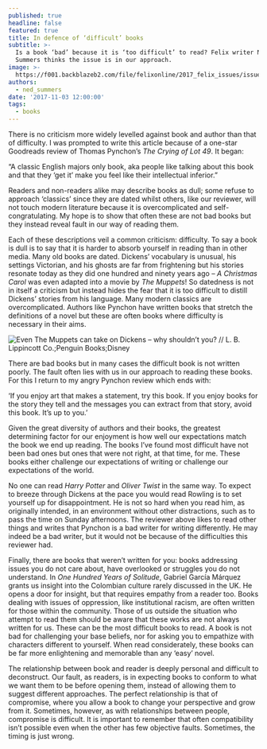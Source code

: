 ```yaml
---
published: true
headline: false
featured: true
title: In defence of ‘difficult’ books
subtitle: >-
  Is a book ‘bad’ because it is ‘too difficult’ to read? Felix writer Ned
  Summers thinks the issue is in our approach.
image: >-
  https://f001.backblazeb2.com/file/felixonline/2017_felix_issues/issue_1674/1674_books_marquez.jpg
authors:
  - ned_summers
date: '2017-11-03 12:00:00'
tags:
  - books
---
```

There is no criticism more widely levelled against book and author than that of difficulty. I was prompted to write this article because of a one-star Goodreads review of Thomas Pynchon’s _The Crying of Lot 49_. It began:

“A classic English majors only book, aka people like talking about this book and that they ‘get it’ make you feel like their intellectual inferior.”
 
Readers and non-readers alike may describe books as dull; some refuse to approach ‘classics’ since they are dated whilst others, like our reviewer, will not touch modern literature because it is overcomplicated and self-congratulating. My hope is to show that often these are not bad books but they instead reveal fault in our way of reading them.
 
Each of these descriptions  veil a common criticism: difficulty. To say a book is dull is to say that it is harder to absorb yourself in reading than in other media. Many old books are dated. Dickens’ vocabulary is unusual, his settings Victorian, and his ghosts are far from frightening but his stories resonate today as they did one hundred and ninety years ago – _A Christmas Carol_ was even adapted into a movie by _The Muppets_! So datedness is not in itself a criticism but instead hides the fear that it is too difficult to distill Dickens’ stories from his language. Many modern classics are overcomplicated. Authors like Pynchon have written books that stretch the definitions of a novel but these are often books where difficulty is necessary in their aims.

![Even The Muppets can take on Dickens – why shouldn’t you? // L. B. Lippincott Co.;Penguin Books;Disney](https://f001.backblazeb2.com/file/felixonline/2017_felix_issues/issue_1674/1674_books_muppets.png)
 
There are bad books but in many cases the difficult book is not written poorly.  The fault often lies with us in our approach to reading these books. For this I return to my angry Pynchon review which ends with:
 
‘If you enjoy art that makes a statement, try this book. If you enjoy books for the story they tell and the messages you can extract from that story, avoid this book. It’s up to you.’ 
 
Given the great diversity of authors and their books, the greatest determining factor for our enjoyment is how well our expectations match the book we end up reading. The books I’ve found most difficult have not been bad ones but ones that were not right, at that time, for me. These books either challenge our expectations of writing or challenge our expectations of the world.

No one can read _Harry Potter_ and _Oliver Twist_ in the same way. To expect to breeze through Dickens at the pace you would read Rowling is to set yourself up for disappointment. He is not so hard when you read him, as originally intended, in an environment without other distractions, such as to pass the time on Sunday afternoons. The reviewer above likes to read other things and writes that Pynchon is a bad writer for writing differently. He may indeed be a bad writer, but it would not be because of the difficulties this reviewer had.

Finally, there are books that weren’t written for you: books addressing issues you do not care about, have overlooked or struggles you do not understand. In _One Hundred Years of Solitude_, Gabriel García Márquez grants us insight into the Colombian culture rarely discussed in the UK. He opens a door for insight, but that requires empathy from a reader too. Books dealing with issues of oppression, like institutional racism, are often written for those within the community. Those of us outside the situation who attempt to read them should be aware that these works are not always written for us. These can be the most difficult books to read. A book is not bad for challenging your base beliefs, nor for asking you to empathize with characters different to yourself. When read considerately, these books can be far more enlightening and memorable than any ‘easy’ novel.

The relationship between book and reader is deeply personal and difficult to deconstruct. Our fault, as readers, is in expecting books to conform to what we want them to be before opening them, instead of allowing them to suggest different approaches. The perfect relationship is that of compromise, where you allow a book to change your perspective and grow from it. Sometimes, however, as with relationships between people, compromise is difficult. It is important to remember that often compatibility isn’t possible even when the other has few objective faults.  Sometimes, the timing is just wrong.
